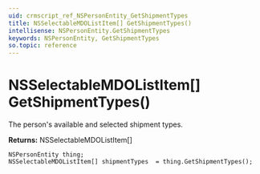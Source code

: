 ```yaml
---
uid: crmscript_ref_NSPersonEntity_GetShipmentTypes
title: NSSelectableMDOListItem[] GetShipmentTypes()
intellisense: NSPersonEntity.GetShipmentTypes
keywords: NSPersonEntity, GetShipmentTypes
so.topic: reference
---
```


# NSSelectableMDOListItem[] GetShipmentTypes()

The person's available and selected shipment types.

**Returns:** NSSelectableMDOListItem[]

```crmscript
NSPersonEntity thing;
NSSelectableMDOListItem[] shipmentTypes  = thing.GetShipmentTypes();
```


